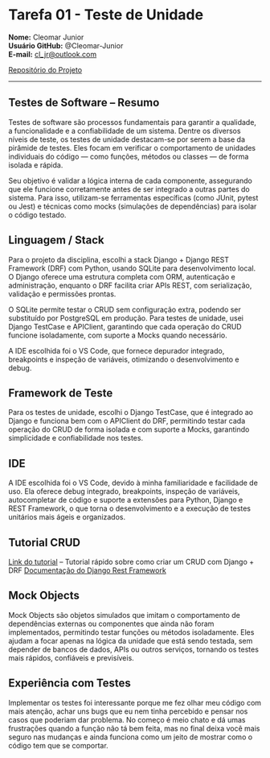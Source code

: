 # Tarefa 01 - Teste de Unidade

**Nome:** Cleomar Junior  
**Usuário GitHub:** @Cleomar-Junior  
**E-mail:** cl_jr@outlook.com  

[Repositório do Projeto](https://github.com/Cleomar-Junior/Projeto-Testes)

---

## Testes de Software – Resumo
Testes de software são processos fundamentais para garantir a qualidade, a funcionalidade e a confiabilidade de um sistema. Dentre os diversos níveis de teste, os testes de unidade destacam-se por serem a base da pirâmide de testes. Eles focam em verificar o comportamento de unidades individuais do código — como funções, métodos ou classes — de forma isolada e rápida.

Seu objetivo é validar a lógica interna de cada componente, assegurando que ele funcione corretamente antes de ser integrado a outras partes do sistema. Para isso, utilizam-se ferramentas específicas (como JUnit, pytest ou Jest) e técnicas como mocks (simulações de dependências) para isolar o código testado.

## Linguagem / Stack
Para o projeto da disciplina, escolhi a stack Django + Django REST Framework (DRF) com Python, usando SQLite para desenvolvimento local. O Django oferece uma estrutura completa com ORM, autenticação e administração, enquanto o DRF facilita criar APIs REST, com serialização, validação e permissões prontas.

O SQLite permite testar o CRUD sem configuração extra, podendo ser substituído por PostgreSQL em produção. Para testes de unidade, usei Django TestCase e APIClient, garantindo que cada operação do CRUD funcione isoladamente, com suporte a Mocks quando necessário.

A IDE escolhida foi o VS Code, que fornece depurador integrado, breakpoints e inspeção de variáveis, otimizando o desenvolvimento e debug.

## Framework de Teste
Para os testes de unidade, escolhi o Django TestCase, que é integrado ao Django e funciona bem com o APIClient do DRF, permitindo testar cada operação do CRUD de forma isolada e com suporte a Mocks, garantindo simplicidade e confiabilidade nos testes.

## IDE
A IDE escolhida foi o VS Code, devido à minha familiaridade e facilidade de uso. Ela oferece debug integrado, breakpoints, inspeção de variáveis, autocompletar de código e suporte a extensões para Python, Django e REST Framework, o que torna o desenvolvimento e a execução de testes unitários mais ágeis e organizados.

## Tutorial CRUD
[Link do tutorial](https://www.youtube.com/watch?v=Z4Lw7oViMk4) – Tutorial rápido sobre como criar um CRUD com Django + DRF
[Documentação do Django Rest Framework](https://www.django-rest-framework.org/tutorial/quickstart/) 

## Mock Objects
Mock Objects são objetos simulados que imitam o comportamento de dependências externas ou componentes que ainda não foram implementados, permitindo testar funções ou métodos isoladamente. Eles ajudam a focar apenas na lógica da unidade que está sendo testada, sem depender de bancos de dados, APIs ou outros serviços, tornando os testes mais rápidos, confiáveis e previsíveis.

## Experiência com Testes
Implementar os testes foi interessante porque me fez olhar meu código com mais atenção, achar uns bugs que eu nem tinha percebido e pensar nos casos que poderiam dar problema. No começo é meio chato e dá umas frustrações quando a função não tá bem feita, mas no final deixa você mais seguro nas mudanças e ainda funciona como um jeito de mostrar como o código tem que se comportar.
